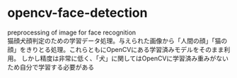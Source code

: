 # opencv-face-detection
preprocessing of image for face recognition  
猫顔犬顔判定のための学習データ処理。与えられた画像から「人間の顔」「猫の顔」をきりとる処理。これらともにOpenCVにある学習済みモデルをそのまま利用。
しかし精度は非常に低く、「犬」に関してはOpenCVに学習済み重みがないため自分で学習する必要がある
